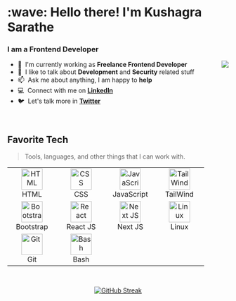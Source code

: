 <h1 align="left" id="kushagrasarathe-title">:wave: Hello there! I'm Kushagra Sarathe</h1>
<h3 align="left">I am a Frontend Developer</h3>

<!-- <a href="#kushagrasarathe-title">
  <img src="https://github-readme-stats.vercel.app/api?username=kushagrasarathe&show_icons=true&theme=react&count_private=true&include_all_commits=true" alt="Kushagra Sarathe" align="right" /> 
</a> -->
<img align="right"
   src="https://github-readme-stats.vercel.app/api?username=kushagrasarathe&show_icons=true&theme=tokyonight" 
/>



- :office: &nbsp;I'm currently working as **Freelance Frontend Developer**
- :speech_balloon: &nbsp;I like to talk about **Development** and **Security** related stuff
- :mailbox: &nbsp;Ask me about anything, I am happy to **help**
- :computer: &nbsp;Connect with me on **[LinkedIn]**
- :bird: &nbsp;Let's talk more in **[Twitter]**


<br>

<h2 align="left" id="kushagrasarathe-tech">Favorite Tech</h2>

> Tools, languages, and other things that I can work with.

  <table align="center">
      <tr>
        <td align="center" width="96">
          <a href="#kushagrasarathe-tech">
            <img
              src="https://e7.pngegg.com/pngimages/913/851/png-clipart-responsive-web-design-html-world-wide-web-consortium-world-wide-web-angle-text.png"
              width="48"
              height="48"
              alt="HTML"
            />
          </a>
          <br />HTML
        </td>
        <td align="center" width="96">
          <a href="#kushagrasarathe-tech">
            <img
              src="https://upload.wikimedia.org/wikipedia/commons/thumb/6/62/CSS3_logo.svg/800px-CSS3_logo.svg.png"
              width="48"
              height="48"
              alt="CSS"
            />
          </a>
          <br />CSS
        </td>
        <td align="center" width="96">
          <a href="#kushagrasarathe-tech">
            <img
              src="https://upload.wikimedia.org/wikipedia/commons/thumb/9/99/Unofficial_JavaScript_logo_2.svg/1024px-Unofficial_JavaScript_logo_2.svg.png"
              width="48"
              height="48"
              alt="JavaScript"
            />
          </a>
          <br />JavaScript
        </td>
        <td align="center" width="96">
          <a href="#kushagrasarathe-tech">
            <img
              src="https://upload.wikimedia.org/wikipedia/commons/thumb/d/d5/Tailwind_CSS_Logo.svg/2048px-Tailwind_CSS_Logo.svg.png"
              width="48"
              height="48"
              alt="TailWind"
            />
          </a>
          <br />TailWind
        </td>
      </tr>
      <tr>
        <td align="center" width="96">
          <a href="#kushagrasarathe-tech">
            <img
              src="https://cdn.worldvectorlogo.com/logos/bootstrap-4.svg"
              width="48"
              height="48"
              alt="Bootstrap"
            />
          </a>
          <br />Bootstrap
        </td>
        <td align="center" width="96">
          <a href="#kushagrasarathe-tech">
            <img
              src="https://brandlogos.net/wp-content/uploads/2020/09/react-logo.png"
              width="48"
              height="48"
              alt="React"
            />
          </a>
          <br />React JS
        </td>
        <td align="center" width="96">
          <a href="#kushagrasarathe-tech">
            <img
              src="https://raw.githubusercontent.com/samfromaway/samfromaway/master/.github/images/nextjs.png"
              width="48"
              height="48"
              alt="Next JS"
            />
          </a>
          <br />Next JS
        </td>
       <!--
       <td align="center" width="96">
          <a href="#kushagrasarathe-tech">
            <img
              src="https://raw.githubusercontent.com/github/explore/80688e429a7d4ef2fca1e82350fe8e3517d3494d/topics/nodejs/nodejs.png"
              width="48"
              height="48"
              alt="Node JS"
            />
          </a>
          <br />Node JS
        </td>
        -->
        <td align="center" width="96">
          <a href="#kushagrasarathe-tech">
            <img         src="https://camo.githubusercontent.com/d7574156c7a1844d3c2907bae0e76254cca759290c08e08a6ef2bd7543c8c0ca/68747470733a2f2f692e6962622e636f2f737331374b47302f63376238313133323437666563643833626439623565643562643366333464352d72656d6f766562672d707265766965772e706e67"
              width="48"
              height="48"
              alt="Linux"
            />
          </a>
          <br />Linux
        </td>
      </tr>
      <tr>
        <td align="center" width="96">
          <a href="#kushagrasarathe-tech">
            <img
              src="https://upload.wikimedia.org/wikipedia/commons/thumb/3/3f/Git_icon.svg/1200px-Git_icon.svg.png"
              width="48"
              height="48"
              alt="Git"
            />
          </a>
          <br />Git
        </td>
        <td align="center" width="96">
          <a href="#kushagrasarathe-tech">
            <img
              src="https://bashlogo.com/img/symbol/png/full_colored_dark.png"
              width="48"
              height="48"
              alt="Bash"
            />
          </a>
          <br />Bash
        </td>
        <!--
        <td align="center" width="96">
          <a href="#kushagrasarathe-tech">
            <img
              src="https://upload.wikimedia.org/wikipedia/commons/3/33/Figma-logo.svg"
              width="45"
              height="45"
              alt="Figma"
            />
          </a>
          <br />Figma
        </td>
        -->
      </tr>
    </table>
    


[linkedin]: https://www.linkedin.com/in/kushagra-sarathe "LinkedIn"
[twitter]: https://twitter.com/kushagrasarathe "Twitter"
[website]: http://kushagrasarathe.me/ "Website"


<!--

[![Kushagra's github activity graph](https://activity-graph.herokuapp.com/graph?username=kushagrasarathe&theme=react-dark)](https://github.com/kushagrasarathe)

<a href="http://www.github.com/kushagrasarathe"><img src="https://activity-graph.herokuapp.com/graph?username=kushagrasarathe&bg_color=1c1917&color=ffffff&line=3382ed&point=ffffff&area_color=1c1917&area=true&hide_border=true&custom_title=Kushagra's%20github%20activity%20graph" alt="Kushagra's github activity graph" /></a>
-->

<br>

<div align="center">

<!--
<img  src="https://github-readme-streak-stats.herokuapp.com/?user=kushagrasarathe&theme=dark&hide_border=true"/>
-->

[![GitHub Streak](https://github-readme-streak-stats.herokuapp.com?user=kushagrasarathe&theme=windows-dark&date_format=M%20j%5B%2C%20Y%5D)](https://git.io/streak-stats)

</div>
<br>

<!--
[![Kushagra's github activity graph](https://activity-graph.herokuapp.com/graph?username=kushagrasarathe&theme=react-dark)](https://github.com/kushagrasarathe)

-->




